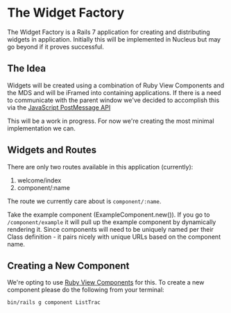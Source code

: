 # The Widget Factory

The Widget Factory is a Rails 7 application for creating and distributing widgets in application. Initially this will be implemented in Nucleus but may go beyond if it proves successful.

## The Idea

Widgets will be created using a combination of Ruby View Components and the MDS and will be iFramed into containing applications. If there is a need to communicate with the parent window we've decided to accomplish this via the [JavaScript PostMessage API](https://developer.mozilla.org/en-US/docs/Web/API/Window/postMessage)

This will be a work in progress. For now we're creating the most minimal implementation we can.

## Widgets and Routes

There are only two routes available in this application (currently):

1. welcome/index
2. component/:name

The route we currently care about is `component/:name`.

Take the example component (ExampleComponent.new()). If you go to `/component/example` it will pull up the example component by dynamically rendering it. Since components will need to be uniquely named per their Class definition - it pairs nicely with unique URLs based on the component name.

## Creating a New Component

We're opting to use [Ruby View Components](https://viewcomponent.org/) for this. To create a new component please do the following from your terminal:

`bin/rails g component ListTrac`
